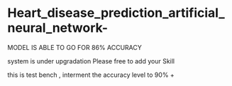 # Heart_disease_prediction_artificial_neural_network-

MODEL IS ABLE TO GO FOR 86% ACCURACY 

system is under upgradation
Please free to add your Skill

this is test bench , interment the accuracy level to 90% +

